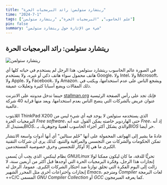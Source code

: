 ```yaml
---
title: "ريتشارد ستولمن: رائد البرمجيات الحرة"
time: "2024-7-1"
tags: ["علم الحاسوب", "البرمجيات الحرة", "ريتشارد ستولمن"]
pin: false
summary: "شيء من الإثارة حول ريتشارد ستولمن"
---
```


## ريتشارد ستولمن: رائد البرمجيات الحرة

![ريتشارد ستولمن](/images/stallman.jpg)

في الصورة عالم الحاسوب ريتشارد ستولمن، هذا الرجل لم يستخدم في حياته كلها أي هاتف محمول سواء هاتف ذكي أو غيره، ولا يستخدم Google، ولا Intel، ولا Microsoft، ولا Apple، ولا Facebook، ولا Amazon. ويشجع الناس على عدم استخدامها، ويكتب في ذلك المقالات ويضع أسبابا كثيرة وتعليلات عميقة.

حينما تدخل مدونته على الانترنت [stallman.org](https://stallman.org) فإنك تجد على رأس الصفحة الرئيسية عنوان عريض بالشركات التي ينصح الناس بعدم استخدامها، ويعد منها قرابة 40 شركة عالمية.

اللابتوب ThinkPad X200 الذي يستخدمه ستولمن لا يوجد فيه أي شيء ليس من البرمجيات الحرة *Free software*، حتى الهاردوير خاصته يمكن القول عنه أنه *Free*، إذ أنه يستبدل الـ*BIOS*، والذي يشكل أكثر أجزاء الحاسوب أهميةً وجوهريةً، بـ*BIOS* حر أيضا.

عادةً ما يشير إلى الهواتف المحمولة على أنها "حُلم ستالين" أي أنها أدوات واسعة الانتشار تمكن الحكومات والشركات من التجسس والمراقبة والتتبع، كذلك يرى أن شركات التقنية الكبرى ما هي إلا أوكار للتجسس وخرق خصوصية المستخدمين.

نظام لينكس، الذي يجب أن يُسمى *GNU/Linux* تحريًّا للدقة، ما كان ليكون ممكنا لولا إنجازات هذا الرجل، وفكرة البرمجيات الحرة التي أوجدها قبل أكثر من أربعين سنة، لا زالت إلى اليوم الفكرة التي تخلق توازنا ضد احتكار الشركات الكبرى. عموما، الرجل له إنجازات واختراعات أخرى مثل المحرر الشهير *Emacs*، ومترجم *Compiler* لغات البرمجة ++C/C المسمى *GNU Compiler Collection* أو *GCC* كما يعرفه المبرمجون.
